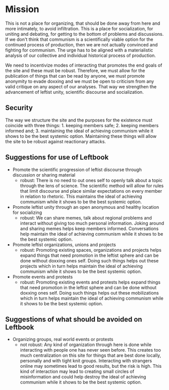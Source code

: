 # Mission

This is not a place for organizing, that should be done away from here and more intimately, to avoid infiltration. This is a place for socialization, for uniting and debating, for getting to the bottom of problems and discussions. If we don't think that communism is a scientifically viable option for the continued process of production, then we are not actually convinced and fighting for communism. The urge has to be aligned with a materialistic analysis of our collective and individual historical process of production.

We need to incentivize modes of interacting that promotes the end goals of the site and these must be robust. Therefore, we must allow for the publication of things that can be read by anyone, we must promote anonymity to evade doxxing and we must be open to criticism from any valid critique on any aspect of our analyses. That way we strengthen the advancement of leftist unity, scientific discourse and  socialization.

## Security

The way we structure the site and the purposes for the existence must coincide with three things: 1. keeping members safe; 2. keeping members informed and; 3. maintaining the ideal of achieving communism while it shows to be the best systemic option. Maintaining these things will allow the site to be robust against reactionary attacks.

## Suggestions for use of Leftbook

- Promote the scientific progression of leftist discourse through discussion or sharing material
    - robust: There is no need to out ones self to openly talk about a topic through the lens of science. The scientific method will allow for rules that limit discourse and place similar expectations on every member in relation to rhetoric. This maintains the ideal of achieving communism while it shows to be the best systemic option.
- Promote leftist unity through an open anonymous and healthy location for socializing
    - robust: We can share memes, talk about regional problems and interact without giving too much personal information. Joking around and sharing memes helps keep members informed. Conversations help maintain the ideal of achieving communism while it shows to be the best systemic option.
- Promote leftist organizations, unions and projects
    - robust: Promoting existing spaces, organizations and projects helps expand things that need promotion in the leftist sphere and can be done without doxxing ones self. Doing such things helps out these projects which in turn helps  maintain the ideal of achieving communism while it shows to be the best systemic option.
- Promote events and protests
    - robust: Promoting existing events and protests helps expand things that need promotion in the leftist sphere and can be done without doxxing ones self. Doing such things helps out these mobilizations which in turn helps maintain the ideal of achieving communism while it shows to be the best systemic option.

## Suggestions of what should be avoided on Leftbook

- Organizing groups, real world events or protests
    - not robust: Any kind of organization through here is done while interacting with people one has never seen before. This creates too much centralization on this site for things that are best done locally, personally and with tight knit groups. Interacting with strangers online may sometimes lead to good results, but the risk is high. This kind of interaction may lead to creating small circles of misinformation and could help destroy the ideal of achieving communism while it shows to be the best systemic option.
